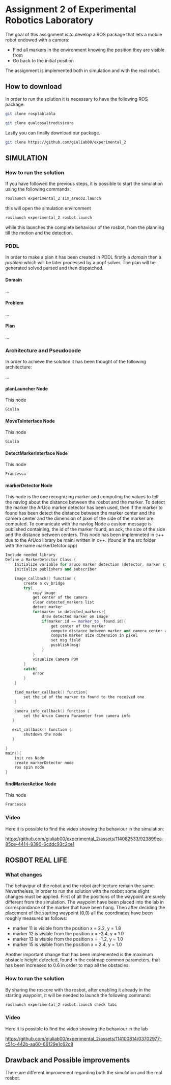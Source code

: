 Assignment 2 of Experimental Robotics Laboratory
================================================

The goal of this assignment is to develop a ROS package that lets a mobile robot endowed with a camera:
- Find all markers in the environment knowing the position they are visible from
- Go back to the initial position 

The assignment is implemented both in simulation  and with the real robot.

How to download
----------------------

In order to run the solution it is necessary to have the following ROS package:

```bash
git clone rosplablabla
```

```bash
git clone qualcosaltrodisicuro
```


Lastly you can finally download our package. 
```bash
git clone https://github.com/giuliab00/experimental_2
```


SIMULATION 
------------------------------------

### How to run the solution

If you have followed the previous steps, it is possible to start the simulation using the following commands:

```bash
roslaunch experimental_2 sim_aruco2.launch
```
this will open the simulation environment
```bash
roslaunch experimental_2 rosbot.launch
```
while this launches the complete behaviour of the rosbot, from the planning till the motion and the detection.

### PDDL
In order to make a plan it has been created in PDDL firstly a *domain* then a *problem* which will be later processed by a popf solver. The plan will be generated solved parsed and then dispatched.

#### Domain
...

#### Problem
...

#### Plan
...

### Architecture and Pseudocode

In order to achieve the solution it has been thought of the following architecture:

...

#### planLauncher Node
This node
```    cpp
Giulia
```
#### MoveToInterface Node
This node
```    cpp
Giulia
```

#### DetectMarkerInterface Node
This node
```cpp
Francesca
```

#### markerDetector Node
This node is the one recognizing marker and computing the values to tell the navlog about the distance between the rosbot and the marker. To detect the marker the ArUco marker detector has been used, then if the marker to found has been detect the distance between the marker center and the camera center and the dimension of pixel of the side of the marker are computed. To comunicate with the navlog Node a custom message is published containing, the id of the marker found, an ack, the size of the side and the distance between centers. This node has been implemneted in c++ due to the ArUco library be mainl written in c++.  (found in the src folder with the name markerDetctor.cpp)

```    cpp
Include needed library
Define a MarkerDetector Class {
    Initialize variable for aruco marker detection (detector, marker size, camera parameter), CV image,  
    Initialize publishers and subscriber

    image_callback() function {
        create a cv_bridge
        try{
            copy image
            get center of the camera
            clear detected_markers list
            detect marker
            for(marker in detected_markers){
                draw detected marker on image
                if(marker.id == marker_to_ found.id){
                    get center of the marker
                    compute distance between marker and camera center along x axis
                    compute marker size dimension in pixel
                    set msg field
                    pusblish(msg)
                }
            }
            visualize Camera POV 
        }
        catch{
            error
        }
    }

    find_marker_callback() function{
        set the id of the marker to found to the received one
    }

    camera_info_callback() function {
        set the Aruco Camera Parameter from camera info
   }

   exit_callback() function {
        shutdown the node
   }

}
main(){
    init ros Node
    create markerDetector node
    ros spin node
}

```

#### findMarkerAction Node
This node
```    cpp
Francesca
```

### Video
Here it is possible to find the video showing the behaviour in the simulation:


https://github.com/giuliab00/experimental_2/assets/114082533/923899ea-85ce-4414-8390-6cddc93c2ce1



ROSBOT REAL LIFE
------------------------------------
### What changes
The behavipur of the robot and the robot architecture remain the same. Nevertheless, in order to run the solution with the rosbot some slight changes must be applied.
First of all the positions of the waypoint are surely different from the simulation. The waypoint have been placed into the lab in correspondance of the marker that have been hang. Then after deciding the placement of the starting waypoint (0,0) all the coordinates have been roughly measured as follows:

- marker 11 is visible from the position x = 2.2, y = 1.8
- marker 12 is visible from the position x = -2.4, y = 1.0
- marker 13 is visible from the position x = -1.2, y = 1.0
- marker 15 is visible from the position x = 2.4, y = 1.0

Another important change that has been implemented is the maximum obstacle height detected, found in the costmap common parameters, that has been increased to 0.6 in order to map all the obstacles.

### How to run the solution

By sharing the roscore with the rosbot, after enabling it already in the starting waypoint, it will be needed to launch the following command:

```bash
roslaunch experimental_2 rosbot.launch check tabi
```

### Video
Here it is possible to find the video showing the behaviour in the lab

https://github.com/giuliab00/experimental_2/assets/114100814/03702977-c51c-442b-aa60-66129e1c62c8

Drawback and Possible improvements
-------------------------
There are different improvement regarding both the simulation and the real rosbot.
